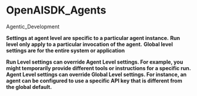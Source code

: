 # OpenAISDK_Agents
Agentic_Development

<b>Settings at agent level are specific to a particular agent instance.</b>
<b>Run level only apply to a particular invocation of the agent.</b>
<b>Global level settings are for the entire system or application</b>

<b>Run Level settings can override Agent Level settings. For example, you might temporarily provide different tools or instructions for a specific run.
Agent Level settings can override Global Level settings. For instance, an agent can be configured to use a specific API key that is different from the global default.</b>
